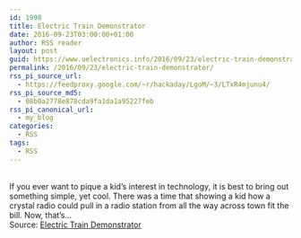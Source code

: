```yaml
---
id: 1998
title: Electric Train Demonstrator
date: 2016-09-23T03:00:00+01:00
author: RSS reader
layout: post
guid: https://www.uelectronics.info/2016/09/23/electric-train-demonstrator/
permalink: /2016/09/23/electric-train-demonstrator/
rss_pi_source_url:
  - https://feedproxy.google.com/~r/hackaday/LgoM/~3/LTxR4mjunu4/
rss_pi_source_md5:
  - 08b0a2778e878cda9fa1da1a95227feb
rss_pi_canonical_url:
  - my_blog
categories:
  - RSS
tags:
  - RSS
---
```

&#013;  
If you ever want to pique a kid’s interest in technology, it is best to bring out something simple, yet cool. There was a time that showing a kid how a crystal radio could pull in a radio station from all the way across town fit the bill. Now, that’s…&#013;  
Source: <a href="https://feedproxy.google.com/~r/hackaday/LgoM/~3/LTxR4mjunu4/" target="_blank">Electric Train Demonstrator</a>